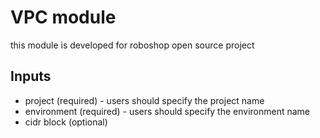 # VPC module
this module is developed for roboshop open source project

## Inputs
* project (required) - users should specify the project name
* environment (required) - users should specify the environment name
* cidr block (optional)